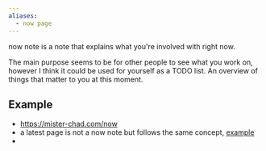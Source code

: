 ```yaml
---
aliases:
  - now page
---
```


now note is a note that explains what you're involved with right now.

The main purpose seems to be for other people to see what you work on, however I think it could be used for yourself as a TODO list. An overview of things that matter to you at this moment.
## Example
- https://mister-chad.com/now 
- a latest page is not a now note but follows the same concept, [example](https://nesslabs.com/articles)
- 
